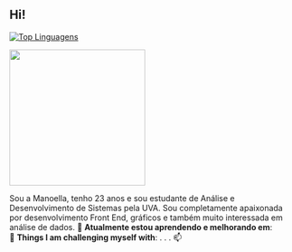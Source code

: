 ## Hi!


[![Top Linguagens](https://github-readme-stats.vercel.app/api/top-langs/?username=neschii&theme=jolly)](https://github.com/anuraghazra/github-readme-stats)

<img src="https://github.com/neschii/neschii/assets/107769757/fc2e109c-a6ca-4db7-b6ac-79f61fdd9da4" width=240>

Sou a Manoella, tenho 23 anos e sou estudante de Análise e Desenvolvimento de Sistemas pela UVA. 
Sou completamente apaixonada por desenvolvimento Front End, gráficos e também muito interessada em análise de dados.
🌱 	**Atualmente estou aprendendo e melhorando em**:   
💪 **Things I am challenging myself with**:
.
.
.
📫 


  
